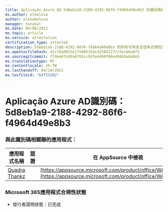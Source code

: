 ```yaml
---
title: Aplicação Azure AD 5d8eb1a9-2188-4292-86f6-f4964d49e8b3 的識別碼資訊
ms.author: elmalova
author: elenamalova
manager: tonybal
ms.date: 04/08/2022
ms.topic: article
ms.service: attestation
certification_type: attested
description: 5d8eb1a9-2188-4292-86f6-f4964d49e8b3 的所有可用安全性與合規性資訊。
ms.openlocfilehash: 4ccf8a0025e17500615dc4258b1277c5ecb6a6f2
ms.sourcegitcommit: ffdee67a99a6f03cc93fe4d99f00e484b9a8a0e5
ms.translationtype: MT
ms.contentlocale: zh-TW
ms.lasthandoff: 04/10/2022
ms.locfileid: "64753202"
---
```

# <a name="azure-app-id-5d8eb1a9-2188-4292-86f6-f4964d49e8b3"></a>Aplicação Azure AD識別碼：5d8eb1a9-2188-4292-86f6-f4964d49e8b3


### <a name="apps-associated-with-this-id"></a>與此識別碼相關聯的應用程式：
| **應用程式名稱** | **認證** | **在 AppSource 中檢視** |
|--------------|---------------|-----------------------|
| [Quadra Thankz](../forward/WA200003671.md) |  | [https://appsource.microsoft.com/product/office/WA200003671](https://appsource.microsoft.com/product/office/WA200003671) |

### <a name="microsoft-365-app-compliance-status"></a>Microsoft 365應用程式合規性狀態
- 發行者證明狀態：已完成
